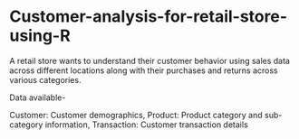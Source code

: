 # Customer-analysis-for-retail-store-using-R

A retail store wants to understand their customer behavior using sales data across different locations along with their purchases and returns across various categories.

Data available- 

Customer: Customer demographics, 
Product: Product category and sub-category information, 
Transaction: Customer transaction details
